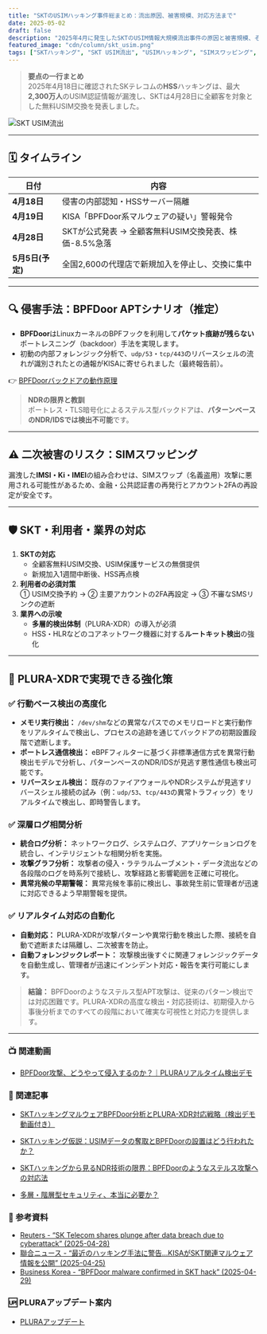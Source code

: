 ```yaml
---
title: "SKTのUSIMハッキング事件総まとめ：流出原因、被害規模、対応方法まで"
date: 2025-05-02
draft: false
description: "2025年4月に発生したSKTのUSIM情報大規模流出事件の原因と被害規模、そして現実的な対応策までを簡単に整理しました。"
featured_image: "cdn/column/skt_usim.png"
tags: ["SKTハッキング", "SKT USIM流出", "USIMハッキング", "SIMスワッピング", "BPFDoor", "APT攻撃", "PLURA-XDR", "個人情報流出"]
---
```


> **要点の一行まとめ**  
> 2025年4月18日に確認されたSKテレコムの**HSS**ハッキングは、最大**2,300万人**のUSIM認証情報が漏洩し、SKTは4月28日に全顧客を対象とした無料USIM交換を発表しました。

<!--more-->
![SKT USIM流出](https://blog.plura.io/cdn/column/skt_usim.png)

---

## 🗓️ タイムライン
| 日付 | 内容 |
|------|------|
| **4月18日** | 侵害の内部認知・HSSサーバー隔離 |
| **4月19日** | KISA「BPFDoor系マルウェアの疑い」警報発令 |
| **4月28日** | SKTが公式発表 → 全顧客無料USIM交換発表、株価-8.5%急落 |
| **5月5日(予定)** | 全国2,600の代理店で新規加入を停止し、交換に集中 |

---

## 🔍 侵害手法：BPFDoor APTシナリオ（推定）
* **BPFDoor**はLinuxカーネルのBPFフックを利用して**パケット痕跡が残らない**ポートレスニング（backdoor）手法を実現します。  
* 初動の内部フォレンジック分析で、`udp/53`・`tcp/443`のリバースシェルの流れが識別されたとの通報がKISAに寄せられました（最終報告前）。

👉 [BPFDoorバックドアの動作原理](https://blog.plura.io/ja/respond/bpfdoor/)

> **NDRの限界と教訓**  
> ポートレス・TLS暗号化によるステルス型バックドアは、**パターンベースのNDR/IDSでは検出不可能**です。

---

## ⚠️ 二次被害のリスク：SIMスワッピング
漏洩した**IMSI・Ki・IMEI**の組み合わせは、SIMスワップ（名義盗用）攻撃に悪用される可能性があるため、金融・公共認証書の再発行とアカウント2FAの再設定が安全です。

---

## 🛡️ SKT・利用者・業界の対応
1. **SKTの対応**  
   * 全顧客無料USIM交換、USIM保護サービスの無償提供  
   * 新規加入1週間中断後、HSS再点検  
2. **利用者の必須対策**  
   ① USIM交換予約 → ② 主要アカウントの2FA再設定 → ③ 不審なSMSリンクの遮断  
3. **業界への示唆**  
   * **多層的検出体制**（PLURA-XDR）の導入が必須  
   * HSS・HLRなどのコアネットワーク機器に対する**ルートキット検出**の強化

---

## 🔐 PLURA-XDRで実現できる強化策

### ✅ 行動ベース検出の高度化

* **メモリ実行検出：** `/dev/shm`などの異常なパスでのメモリロードと実行動作をリアルタイムで検出し、プロセスの追跡を通じてバックドアの初期設置段階で遮断します。
* **ポートレス通信検出：** eBPFフィルターに基づく非標準通信方式を異常行動検出モデルで分析し、パターンベースのNDR/IDSが見逃す悪性通信も検出可能です。
* **リバースシェル検出：** 既存のファイアウォールやNDRシステムが見逃すリバースシェル接続の試み（例：`udp/53`、`tcp/443`の異常トラフィック）をリアルタイムで検出し、即時警告します。

### ✅ 深層ログ相関分析

* **統合ログ分析：** ネットワークログ、システムログ、アプリケーションログを統合し、インテリジェントな相関分析を実施。
* **攻撃グラフ分析：** 攻撃者の侵入・ラテラルムーブメント・データ流出などの各段階のログを時系列で接続し、攻撃経路と影響範囲を正確に可視化。
* **異常兆候の早期警報：** 異常兆候を事前に検出し、事故発生前に管理者が迅速に対応できるよう早期警報を提供。

### ✅ リアルタイム対応の自動化

* **自動対応：** PLURA-XDRが攻撃パターンや異常行動を検出した際、接続を自動で遮断または隔離し、二次被害を防止。
* **自動フォレンジックレポート：** 攻撃検出後すぐに関連フォレンジックデータを自動生成し、管理者が迅速にインシデント対応・報告を実行可能にします。

> **結論：** BPFDoorのようなステルス型APT攻撃は、従来のパターン検出では対応困難です。PLURA-XDRの高度な検出・対応技術は、初期侵入から事後分析までのすべての段階において確実な可視性と対応力を提供します。

---

### 📺 関連動画
* [BPFDoor攻撃、どうやって侵入するのか？｜PLURAリアルタイム検出デモ](https://www.youtube.com/watch?v=bzGv1AwHy9k)

### 📖 関連記事
* [SKTハッキングマルウェアBPFDoor分析とPLURA-XDR対応戦略（検出デモ動画付き）](https://blog.plura.io/ja/respond/bpfdoor/)  
* [SKTハッキング仮説：USIMデータの奪取とBPFDoorの設置はどう行われたか？](https://blog.plura.io/ja/column/skt-hacking-hypothesis/)

* [SKTハッキングから見るNDR技術の限界：BPFDoorのようなステルス攻撃への対応法](https://blog.plura.io/ja/column/limitations-ndr-bpfdoor/)  
* [多層・階層型セキュリティ、本当に必要か？](https://blog.plura.io/ja/column/overkill-multi-layer-security/)

### 📑 参考資料
* [Reuters - “SK Telecom shares plunge after data breach due to cyberattack” (2025-04-28)](https://www.reuters.com/sustainability/boards-policy-regulation/sk-telecom-shares-plunge-after-data-breach-due-cyberattack-2025-04-28)  
* [聯合ニュース - “最近のハッキング手法に警告…KISAがSKT関連マルウェア情報を公開” (2025-04-25)](https://www.yna.co.kr/view/AKR20250425168300017)  
* [Business Korea - “BPFDoor malware confirmed in SKT hack” (2025-04-29)](https://www.businesskorea.co.kr/news/articleView.html?idxno=241318)

### 🆙 PLURAアップデート案内
* [PLURAアップデート](https://github.com/qubitsec/plura/blob/main/update/v5.5/ja/2025.md)
